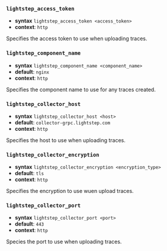 ### `lightstep_access_token`

- **syntax** `lightstep_access_token <access_token>`
- **context**: `http`

Specifies the access token to use when uploading traces.

### `lightstep_component_name`

- **syntax** `lightstep_component_name <component_name>`
- **default**: `nginx`
- **context**: `http`

Specifies the component name to use for any traces created.

### `lightstep_collector_host`

- **syntax** `lightstep_collector_host <host>`
- **default**: `collector-grpc.lightstep.com`
- **context**: `http`

Specifies the host to use when uploading traces.

### `lightstep_collector_encryption`

- **syntax** `lightstep_collector_encryption <encryption_type>`
- **default**: `tls`
- **context**: `http`

Specifies the encryption to use wuen upload traces.

### `lightstep_collector_port`

- **syntax** `lightstep_collector_port <port>`
- **default**: `443`
- **context**: `http`

Species the port to use when uploading traces.
